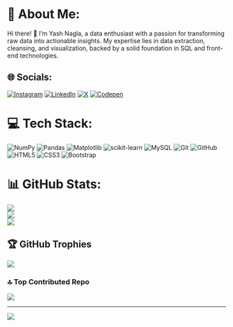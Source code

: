 # 💫 About Me:
Hi there! 👋 I’m Yash Nagla, a data enthusiast with a passion for transforming raw data into actionable insights. My expertise lies in data extraction, cleansing, and visualization, backed by a solid foundation in SQL and front-end technologies.


## 🌐 Socials:
[![Instagram](https://img.shields.io/badge/Instagram-%23E4405F.svg?logo=Instagram&logoColor=white)](https://instagram.com/yash.nagla) 
[![LinkedIn](https://img.shields.io/badge/LinkedIn-%230077B5.svg?logo=linkedin&logoColor=white)](https://linkedin.com/in/yash-sikhwal-nagla) 
[![X](https://img.shields.io/badge/X-black.svg?logo=X&logoColor=white)](https://x.com/YashNagla9) 
[![Codepen](https://img.shields.io/badge/Codepen-000000?logo=codepen&logoColor=white)](https://codepen.io/YASH-NAGLA-SIKHWAL) 

# 💻 Tech Stack:
![NumPy](https://img.shields.io/badge/numpy-%23013243.svg?style=plastic&logo=numpy&logoColor=white) 
![Pandas](https://img.shields.io/badge/pandas-%23150458.svg?style=plastic&logo=pandas&logoColor=white) 
![Matplotlib](https://img.shields.io/badge/Matplotlib-%23ffffff.svg?style=plastic&logo=Matplotlib&logoColor=black) 
![scikit-learn](https://img.shields.io/badge/scikit--learn-%23F7931E.svg?style=plastic&logo=scikit-learn&logoColor=white) 
![MySQL](https://img.shields.io/badge/mysql-4479A1.svg?style=plastic&logo=mysql&logoColor=white)
![Git](https://img.shields.io/badge/git-%23F05033.svg?style=plastic&logo=git&logoColor=white)
![GitHub](https://img.shields.io/badge/github-%23121011.svg?style=plastic&logo=github&logoColor=white)
![HTML5](https://img.shields.io/badge/html5-%23E34F26.svg?style=plastic&logo=html5&logoColor=white)
![CSS3](https://img.shields.io/badge/css3-%231572B6.svg?style=plastic&logo=css3&logoColor=white)
![Bootstrap](https://img.shields.io/badge/bootstrap-%238511FA.svg?style=plastic&logo=bootstrap&logoColor=white)
# 📊 GitHub Stats:
![](https://github-readme-stats.vercel.app/api?username=yashnagla&theme=dark&hide_border=true&include_all_commits=true&count_private=true)<br/>
![](https://github-readme-streak-stats.herokuapp.com/?user=yashnagla&theme=dark&hide_border=true)<br/>
![](https://github-readme-stats.vercel.app/api/top-langs/?username=yashnagla&theme=dark&hide_border=true&include_all_commits=true&count_private=true&layout=compact)

## 🏆 GitHub Trophies
![](https://github-profile-trophy.vercel.app/?username=yashnagla&theme=radical&no-frame=false&no-bg=false&margin-w=4)

### 🔝 Top Contributed Repo
![](https://github-contributor-stats.vercel.app/api?username=yashnagla&limit=5&theme=transparent&combine_all_yearly_contributions=true)

---
[![](https://visitcount.itsvg.in/api?id=yashnagla&icon=0&color=0)](https://visitcount.itsvg.in)

<!-- Proudly created with GPRM ( https://gprm.itsvg.in ) -->
